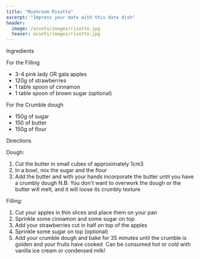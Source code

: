 ```yaml
---
title: "Mushroom Risotto"
excerpt: "Impress your mate with this date dish"
header:
  image: /assets/images/risotto.jpg
  teaser: assets/images/risotto.jpg
---
```

Ingredients

For the Filling
* 3-4 pink lady OR gala apples
* 120g of strawberries 
* 1 table spoon of cinnamon 
* 1 table spoon of brown sugar (optional)

For the Crumble dough
* 150g of sugar 
* 150 of butter
* 150g of flour 

Directions

Dough: 
1. Cut the butter in small cubes of approximately 1cm3
2. In a bowl, mix the sugar and the flour 
3. Add the butter and with your hands incorporate the butter until you have a crumbly dough
N.B: You don't want to overwork the dough or the butter will melt, and it will loose its crumbly texture

Filling: 
1. Cut your apples in thin slices and place them on your pan 
2. Sprinkle some cinnamon and some sugar on top 
3. Add your strawberries cut in half on top of the apples
4. Sprinkle some sugar on top (optional) 
5. Add your crumble dough and bake for 35 minutes until the crumble is golden and your fruits have cooked 
Can be consumed hot or cold with vanilla ice cream or condensed milk! 

